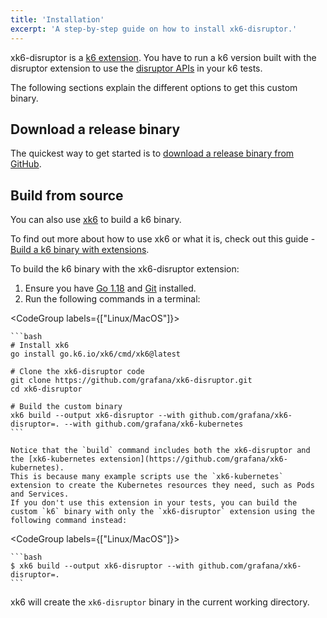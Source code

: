 ```yaml
---
title: 'Installation'
excerpt: 'A step-by-step guide on how to install xk6-disruptor.'
---
```


xk6-disruptor is a [k6 extension](/extensions). You have to run a k6 version built with the disruptor extension to use the [disruptor APIs](/javascript-api/xk6-disruptor/api/) in your k6 tests.

The following sections explain the different options to get this custom binary.

## Download a release binary

The quickest way to get started is to [download a release binary from GitHub](https://github.com/grafana/xk6-disruptor/releases).

## Build from source

You can also use [xk6](https://github.com/grafana/xk6) to build a k6 binary.

To find out more about how to use xk6 or what it is, check out this guide - [Build a k6 binary with extensions](/extensions/guides/build-a-k6-binary-with-extensions/).


To build the k6 binary with the xk6-disruptor extension:
1. Ensure you have [Go 1.18](https://golang.org/doc/install) and [Git](https://git-scm.com/) installed.
2. Run the following commands in a terminal:

<CodeGroup labels={["Linux/MacOS"]}>

    ```bash
    # Install xk6
    go install go.k6.io/xk6/cmd/xk6@latest

    # Clone the xk6-disruptor code
    git clone https://github.com/grafana/xk6-disruptor.git
    cd xk6-disruptor

    # Build the custom binary 
    xk6 build --output xk6-disruptor --with github.com/grafana/xk6-disruptor=. --with github.com/grafana/xk6-kubernetes
    ```

</CodeGroup>

    Notice that the `build` command includes both the xk6-disruptor and the [xk6-kubernetes extension](https://github.com/grafana/xk6-kubernetes).
    This is because many example scripts use the `xk6-kubernetes` extension to create the Kubernetes resources they need, such as Pods and Services.
    If you don't use this extension in your tests, you can build the custom `k6` binary with only the `xk6-disruptor` extension using the following command instead:

<CodeGroup labels={["Linux/MacOS"]}>

    ```bash
    $ xk6 build --output xk6-disruptor --with github.com/grafana/xk6-disruptor=.
    ```

</CodeGroup>

xk6 will create the `xk6-disruptor` binary in the current working directory.